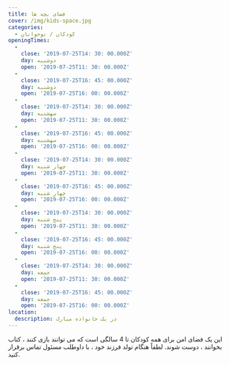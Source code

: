 ```yaml
---
title: فضای بچه ها
cover: /img/kids-space.jpg
categories:
  - کودکان / نوجوانان
openingTimes:
  - 
    close: '2019-07-25T14: 30: 00.000Z'
    day: دوشنبه
    open: '2019-07-25T11: 30: 00.000Z'
  - 
    close: '2019-07-25T16: 45: 00.000Z'
    day: دوشنبه
    open: '2019-07-25T16: 00: 00.000Z'
  - 
    close: '2019-07-25T14: 30: 00.000Z'
    day: سهشنبه
    open: '2019-07-25T11: 30: 00.000Z'
  - 
    close: '2019-07-25T16: 45: 00.000Z'
    day: سهشنبه
    open: '2019-07-25T16: 00: 00.000Z'
  - 
    close: '2019-07-25T14: 30: 00.000Z'
    day: چهار شنبه
    open: '2019-07-25T11: 30: 00.000Z'
  - 
    close: '2019-07-25T16: 45: 00.000Z'
    day: چهار شنبه
    open: '2019-07-25T16: 00: 00.000Z'
  - 
    close: '2019-07-25T14: 30: 00.000Z'
    day: پنج شنبه
    open: '2019-07-25T11: 30: 00.000Z'
  - 
    close: '2019-07-25T16: 45: 00.000Z'
    day: پنج شنبه
    open: '2019-07-25T16: 00: 00.000Z'
  - 
    close: '2019-07-25T14: 30: 00.000Z'
    day: جمعه
    open: '2019-07-25T11: 30: 00.000Z'
  - 
    close: '2019-07-25T16: 45: 00.000Z'
    day: جمعه
    open: '2019-07-25T16: 00: 00.000Z'
location:
  description: در یک خانواده مبارک
---
```


این یک فضای امن برای همه کودکان تا 4 سالگی است که می توانند بازی کنند ، کتاب بخوانند ، دوست شوند. لطفاً هنگام تولد فرزند خود ، با داوطلب مسئول تماس برقرار کنید.
